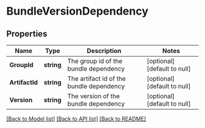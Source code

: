 # BundleVersionDependency

## Properties
Name | Type | Description | Notes
------------ | ------------- | ------------- | -------------
**GroupId** | **string** | The group id of the bundle dependency | [optional] [default to null]
**ArtifactId** | **string** | The artifact id of the bundle dependency | [optional] [default to null]
**Version** | **string** | The version of the bundle dependency | [optional] [default to null]

[[Back to Model list]](../README.md#documentation-for-models) [[Back to API list]](../README.md#documentation-for-api-endpoints) [[Back to README]](../README.md)


